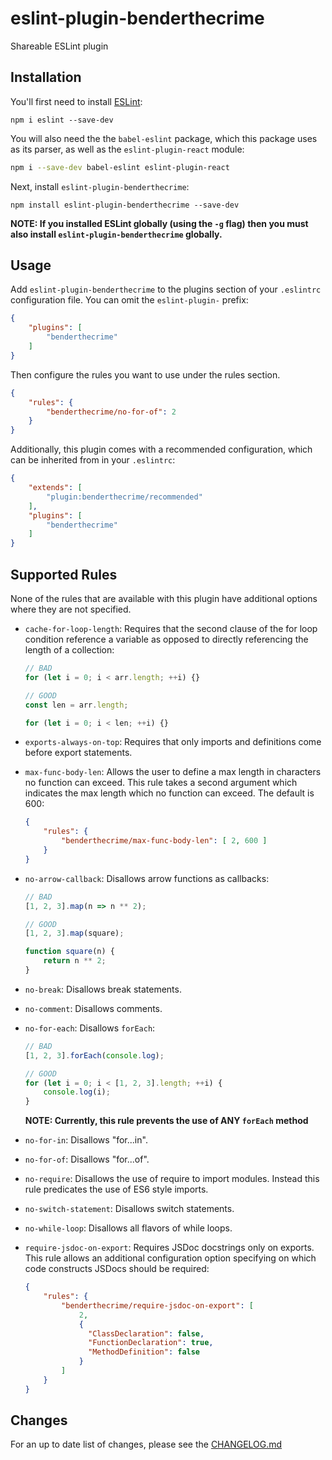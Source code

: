 # eslint-plugin-benderthecrime

Shareable ESLint plugin

## Installation

You'll first need to install [ESLint](http://eslint.org):
```
npm i eslint --save-dev
```

You will also need the the `babel-eslint` package, which this package uses as
its parser, as well as the `eslint-plugin-react` module:
```bash
npm i --save-dev babel-eslint eslint-plugin-react
```

Next, install `eslint-plugin-benderthecrime`:
```
npm install eslint-plugin-benderthecrime --save-dev
```

**NOTE: If you installed ESLint globally (using the `-g` flag) then you must also install `eslint-plugin-benderthecrime` globally.**

## Usage

Add `eslint-plugin-benderthecrime` to the plugins section of your `.eslintrc` configuration file. You can omit the `eslint-plugin-` prefix:
```json
{
    "plugins": [
        "benderthecrime"
    ]
}
```

Then configure the rules you want to use under the rules section.
```json
{
    "rules": {
        "benderthecrime/no-for-of": 2
    }
}
```

Additionally, this plugin comes with a recommended configuration, which can be inherited from in your `.eslintrc`:
```json
{
    "extends": [
        "plugin:benderthecrime/recommended"
    ],
    "plugins": [
        "benderthecrime"
    ]
}
```

## Supported Rules
None of the rules that are available with this plugin have additional options where they are not specified.

* `cache-for-loop-length`:
    Requires that the second clause of the for loop condition reference a variable as opposed to directly referencing the length of a collection:
    ```JavaScript
    // BAD
    for (let i = 0; i < arr.length; ++i) {}

    // GOOD
    const len = arr.length;

    for (let i = 0; i < len; ++i) {}
    ```

* `exports-always-on-top`:
    Requires that only imports and definitions come before export statements.

* `max-func-body-len`:
    Allows the user to define a max length in characters no function can exceed. This rule takes a second argument which indicates the max length which no function can exceed. The default is 600:
    ```json
    {
        "rules": {
            "benderthecrime/max-func-body-len": [ 2, 600 ]
        }
    }
    ```

* `no-arrow-callback`:
    Disallows arrow functions as callbacks:
    ```JavaScript
    // BAD
    [1, 2, 3].map(n => n ** 2);

    // GOOD
    [1, 2, 3].map(square);

    function square(n) {
        return n ** 2;
    }
    ```

* `no-break`:
    Disallows break statements.

* `no-comment`:
    Disallows comments.

* `no-for-each`:
    Disallows `forEach`:
    ```JavaScript
    // BAD
    [1, 2, 3].forEach(console.log);

    // GOOD
    for (let i = 0; i < [1, 2, 3].length; ++i) {
        console.log(i);
    }
    ```

    **NOTE: Currently, this rule prevents the use of ANY `forEach` method**

* `no-for-in`:
    Disallows "for...in".

* `no-for-of`:
    Disallows "for...of".

* `no-require`:
    Disallows the use of require to import modules. Instead this rule predicates the use of ES6 style imports.

* `no-switch-statement`:
    Disallows switch statements.

* `no-while-loop`:
    Disallows all flavors of while loops.

* `require-jsdoc-on-export`:
    Requires JSDoc docstrings only on exports. This rule allows an additional configuration option specifying on which code constructs JSDocs should be required:
    ```json
    {
        "rules": {
            "benderthecrime/require-jsdoc-on-export": [
                2,
                {
                  "ClassDeclaration": false,
                  "FunctionDeclaration": true,
                  "MethodDefinition": false
                }
            ]
        }
    }
    ```

## Changes
For an up to date list of changes, please see the [CHANGELOG.md](https://github.com/benderthecrime/eslint-plugin-benderTheCrime/blob/master/CHANGELOG.md "CHANGELOG")